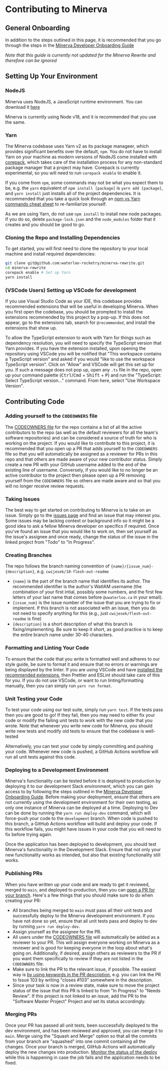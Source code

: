 # Contributing to Minerva

## General Onboarding

In addition to the steps outlined in this page, it is recommended that you go through the steps in the [Minerva Developer Onboarding Guide](https://docs.google.com/document/d/1Ln9ldKIFPOmMxLfW3iFzAfW-HCECqbwqHC7oJxRYEqo/edit#heading=h.140h72nwd7xz)

_Note that this guide is currently not updated for the Minerva Rewrite and therefore can be ignored_

## Setting Up Your Environment

### NodeJS

Minerva uses NodeJS, a JavaScript runtime environment. You can download it [here](https://nodejs.org/en)

Minerva is currently using Node v18, and it is recommended that you use the same.

### Yarn

The Minerva codebase uses Yarn v2 as its package manageer, which provides significant benefits over the default, `npm`. You do not have to install Yarn on your machine as modern versions of NodeJS come installed with [corepack](https://nodejs.org/api/corepack.html), which takes care of the installation process for any non-standard package manager that a project may have. Corepack is currently experimental, so you will need to run `corepack enable` to enable it.

If you come from `npm`, some commands may not be what you expect them to be, e.g. the `yarn` equivalent of `npm install [package]` is `yarn add [package]`, and `yarn install` just installs all of the project dependencies. It is recommended that you take a quick look through an [npm vs Yarn commands cheat sheet](https://www.digitalocean.com/community/tutorials/nodejs-npm-yarn-cheatsheet) to re-familiarize yourself.

As we are using Yarn, do not use `npm install` to install new node packages. If you do so, delete `package-lock.json` and the `node_modules` folder that it creates and you should be good to go.

### Cloning the Repo and Installing Dependencies

To get started, you will first need to clone the repository to your local machine and install required dependencies:

```sh
git clone git@github.com:waterloo-rocketry/minerva-rewrite.git
cd minerva-rewrite
corepack enable # Set up Yarn
yarn install
```

### (VSCode Users) Setting up VSCode for development

If you use Visual Studio Code as your IDE, this codebase provides recommended extensions that will be useful in developing Minerva. When you first open the codebase, you should be prompted to install the extensions recommended by this project by a pop-up. If this does not appear, go to the extensions tab, search for `@recommended`, and install the extensions that show up.

To allow the TypeScript extension to work with Yarn for things such as dependency resolution, you will need to specify the TypeScript version that Yarn provides. If you have the extension installed, upon opening the repository using VSCode you will be notified that "This workspace contains a TypeScript version" and asked if you would "like to use the workspace TypeScript version". Click on "Allow" and VSCode will get this set up for you. If such a message does not pop up, open any `.ts` file in the repo, open up your command palette (<kbd>Ctrl</kbd>/<kbd>Cmd</kbd> + <kbd>Shift</kbd> + <kbd>P</kbd>) and run the "TypeScript: Select TypeScript version..." command. From here, select "Use Workspace Version".

## Contributing Code

### Adding yourself to the `CODEOWNERS` file

The [CODEOWNERS file](https://github.com/waterloo-rocketry/minerva-rewrite/blob/main/.github/CODEOWNERS) for the repo contains a list of all the active contributors to the repo (as well as the default reviewers for all the team's software repositories) and can be considered a source of truth for who is working on the project. If you would like to contribute to this project, it is recommended that you open up a PR that adds yourself to the `CODEOWNERS` file so that you will automatically be assigned as a reviewer for PRs in this repo and that others are made aware of your new contributor status. Simply create a new PR with your GitHub username added to the end of the existing line of username. Conversely, if you would like to no longer be an active contributor to the project then please open up a PR removing yourself from the `CODEOWNERS` file so others are made aware and so that you will no longer receive review requests.

### Taking Issues

The best way to get started on contributing to Minerva is to take on an issue. Simply go to the [issues page](https://github.com/waterloo-rocketry/minerva-rewrite/issues) and find an issue that may interest you. Some issues may be lacking context or background info so it might be a good idea to ask a fellow Minerva developer on specifics if required. Once you've found an issue that you would like to work on, then set yourself as the issue's assignee and once ready, change the status of the issue in the linked project from "Todo" to "In Progress".

### Creating Branches

The repo follows the branch naming convention of `{name}/{issue_num}-{description}`, e.g. `cwijesek/10-flesh-out-readme`

- `{name}` is the part of the branch name that identifies its author. The recommended identifier is the author's WatIAM username (the combination of your first intial, possibly some numbers, and the first few letters of your last name that comes before `@uwaterloo.ca` in your email).
- `{issue_num}` is the issue number of the issue that you are trying to fix or implement. If this branch is not associated with an issue, then you do not need to specify anything for this (e.g., just `cwijesek/flesh-out-readme` is fine)
- `{description}` is a short description of what this branch is fixing/implementing. Be sure to keep it short, as good practice is to keep the entire branch name under 30-40 characters.

### Formatting and Linting Your Code

To ensure that the code that you write is formatted well and adheres to our style guide, be sure to format it and ensure that no errors or warnings are being displayed by the linter. If you are using VSCode and have [installed the recommended extensions](#vscode-users-installing-recommended-extensions), then Prettier and ESLint should take care of this for you. If you do not use VSCode, or want to run linting/formatting manually, then you can simply run `yarn run format`.

### Unit Testing your Code

To test your code using our test suite, simply run `yarn test`. If the tests pass then you are good to go! If they fail, then you may need to either fix your code or modify the failing unit tests to work with the new code that you wrote. Note that whenever you write new code for Minerva, you should write new tests and modify old tests to ensure that the codebase is well-tested

Alternatively, you can test your code by simply committing and pushing your code. Whenever new code is pushed, a GitHub Actions workflow will run all unit tests against this code.

### Deploying to a Development Environment

Minerva's functionality can be tested before it is deployed to production by deploying it to our development Slack environment, which you can gain access to by following the steps outlined in the [Minerva Developer Onboarding Guide](https://docs.google.com/document/d/1Ln9ldKIFPOmMxLfW3iFzAfW-HCECqbwqHC7oJxRYEqo/edit#heading=h.140h72nwd7xz).
Before making your deployment, ensure that others are not currently using the development environment for their own testing, as only one instance of Minerva can be deployed at a time. Deploying to Dev can be done by running the `yarn run deploy-dev` command, which will force-push your code to the `development` branch. When code is pushed to this branch, a GitHub Actions workflow will build and deploy your code. If this workflow fails, you might have issues in your code that you will need to fix before trying again.

Once the application has been deployed to development, you should test Minerva's functionality in the Development Slack. Ensure that not only your new functionality works as intended, but also that existing functionality still works.

### Publishing PRs

When you have written up your code and are ready to get it reviewed, merged to `main`, and deployed to production, then you can [open a PR for your branch](https://github.com/waterloo-rocketry/minerva-rewrite/compare). Here's a few things that you should make sure to do when creating your PR:

- All branches being merged to `main` must pass all their unit tests and successfully deploy to the Minerva development environment. If you have not done so yet, ensure that all unit tests pass and deploy to dev by running `yarn run deploy-dev`.
- Assign yourself as the assignee for the PR.
- All users under the [CODEOWNERS file](https://github.com/waterloo-rocketry/minerva-rewrite/blob/main/.github/CODEOWNERS) will automatically be added as a reviewer to your PR. This will assign everyone working on Minerva as a reviewer and is good for keeping everyone in the loop about what's going on. Additionally, if desired, assign others as reviewers to the PR if you want them specifically to review if they are not listed in the `CODEOWNERS` file.
- Make sure to link the PR to the relevant issue, if possible. The easiest way is [by using keywords in the PR description](https://docs.github.com/en/issues/tracking-your-work-with-issues/linking-a-pull-request-to-an-issue#linking-a-pull-request-to-an-issue-using-a-keyword), e.g. you can link the PR to Issue 103 by writing "closes #103" somewhere in the description.
- Since your task is now in a review state, make sure to move the project status of the issue that this PR is linked to from "In Progress" to "Needs Review". If this project is not linked to an issue, add the PR to the "Software Master Project" Project and set its status accordingly.

### Merging PRs

Once your PR has passed all unit tests, been successfully deployed to the dev environment, and has been reviewed and approved, you can merge it to `main`. Merge using the "Squash and Merge" option so that all the commits from your branch are "squashed" into one commit containing all the changes. Once your branch is merged, GitHub Actions will automatically deploy the new changes into production. [Monitor the status of the deploy](https://github.com/waterloo-rocketry/minerva/actions/workflows/deploy_production.yml) while this is happening in case the job fails and the application needs to be fixed.
